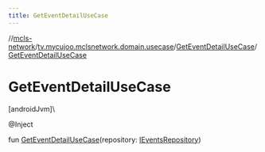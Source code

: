 ```yaml
---
title: GetEventDetailUseCase
---
```

//[mcls-network](../../../index.html)/[tv.mycujoo.mclsnetwork.domain.usecase](../index.html)/[GetEventDetailUseCase](index.html)/[GetEventDetailUseCase](-get-event-detail-use-case.html)



# GetEventDetailUseCase



[androidJvm]\




@Inject



fun [GetEventDetailUseCase](-get-event-detail-use-case.html)(repository: [IEventsRepository](../../tv.mycujoo.mclsnetwork.domain.repository/-i-events-repository/index.html))




